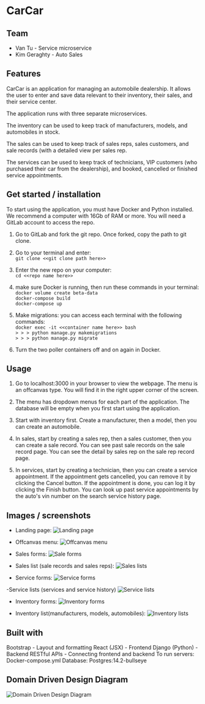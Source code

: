 # CarCar

## Team

- Van Tu - Service microservice
- Kim Geraghty - Auto Sales

## Features

CarCar is an application for managing an automobile dealership. It allows the user to enter and save data relevant to their inventory, their sales, and their service center.

The application runs with three separate microservices.

The inventory can be used to keep track of manufacturers, models, and automobiles in stock.

The sales can be used to keep track of sales reps, sales customers, and sale records (with a detailed view per sales rep.

The services can be used to keep track of technicians, VIP customers (who purchased their car from the dealership), and booked, cancelled or finished service appointments.

## Get started / installation

To start using the application, you must have Docker and Python installed. We recommend a computer with 16Gb of RAM or more. You will need a GitLab account to access the repo.

1. Go to GitLab and fork the git repo. Once forked, copy the path to git clone.

2. Go to your terminal and enter:  
   ```git clone <<git clone path here>>```  

3. Enter the new repo on your computer:  
   ```cd <<repo name here>>```

4. make sure Docker is running, then run these commands in your terminal:  
   ```docker volume create beta-data```  
   ```docker-compose build```  
   ```docker-compose up```  

5. Make migrations: you can access each terminal with the following commands:  
   ```docker exec -it <<container name here>> bash```  
   ```> > > python manage.py makemigrations```  
   ```> > > python manage.py migrate```  

6. Turn the two poller containers off and on again in Docker.

## Usage

1. Go to localhost:3000 in your browser to view the webpage. The menu is an offcanvas type. You will find it in the right upper corner of the screen.

2. The menu has dropdown menus for each part of the application. The database will be empty when you first start using the application.

3. Start with inventory first. Create a manufacturer, then a model, then you can create an automobile.

4. In sales, start by creating a sales rep, then a sales customer, then you can create a sale record. You can see past sale records on the sale record page. You can see the detail by sales rep on the sale rep record page.

5. In services, start by creating a technician, then you can create a service appointment. If the appointment gets cancelled, you can remove it by clicking the Cancel button. If the appointment is done, you can log it by clicking the Finish button. You can look up past service appointments by the auto's vin number on the search service history page.

## Images / screenshots

- Landing page:
![Landing page](/images/landing_page.png)

- Offcanvas menu:
![Offcanvas menu](/images/offcanvas_menu.png)

- Sales forms:
![Sale forms](/images/sales_forms.png)

- Sales list (sale records and sales reps):
![Sales lists](/images/)

- Service forms:
![Service forms](/images/service_forms.png)

-Service lists (services and service history)
![Service lists](/images/service_lists.png)

- Inventory forms:
![Inventory forms](/images/inventory_forms.png)

- Inventory list(manufacturers, models, automobiles):
![Inventory lists](/images/inventory_lists.png)

## Built with

Bootstrap - Layout and formatting
React (JSX) - Frontend
Django (Python) - Backend
RESTful APIs - Connecting frontend and backend
To run servers: Docker-compose.yml
Database: Postgres:14.2-bullseye

## Domain Driven Design Diagram
![Domain Driven Design Diagram](/images/CarCardomaindiagram.png)